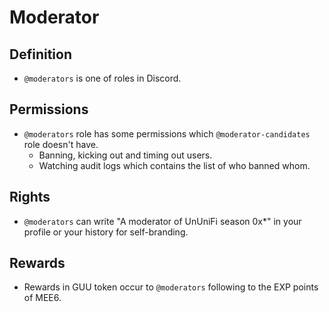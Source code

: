 # Moderator

## Definition

- `@moderators` is one of roles in Discord.

## Permissions

- `@moderators` role has some permissions which `@moderator-candidates` role doesn't have.
  - Banning, kicking out and timing out users.
  - Watching audit logs which contains the list of who banned whom.

## Rights

- `@moderators` can write "A moderator of UnUniFi season 0x*" in your profile or your history for self-branding.

## Rewards

- Rewards in GUU token occur to `@moderators` following to the EXP points of MEE6.
